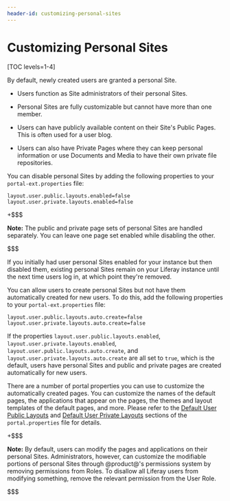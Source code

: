 ```yaml
---
header-id: customizing-personal-sites
---
```


# Customizing Personal Sites

[TOC levels=1-4]

By default, newly created users are granted a personal Site.

-  Users function as Site administrators of their personal Sites.

-  Personal Sites are fully customizable but cannot have more than one member. 

-  Users can have publicly available content on their Site's Public Pages.
   This is often used for a user blog.
 
-  Users can also have Private Pages where they can keep personal information
   or use Documents and Media to have their own private file repositories.

You can disable personal Sites by adding the following properties to your
`portal-ext.properties` file:

    layout.user.public.layouts.enabled=false
    layout.user.private.layouts.enabled=false

+$$$

**Note:** The public and private page sets of personal Sites are handled
separately. You can leave one page set enabled while disabling the other.

$$$

If you initially had user personal Sites enabled for your instance but then
disabled them, existing personal Sites remain on your Liferay instance until the
next time users log in, at which point they're removed.

You can allow users to create personal Sites but not have them automatically
created for new users. To do this, add the following properties to your
`portal-ext.properties` file:

    layout.user.public.layouts.auto.create=false
    layout.user.private.layouts.auto.create=false

If the properties `layout.user.public.layouts.enabled`,
`layout.user.private.layouts.enabled`, `layout.user.public.layouts.auto.create`,
and `layout.user.private.layouts.auto.create` are all set to `true`, which is
the default, users have personal Sites and public and private pages are
created automatically for new users.

There are a number of portal properties you can use to customize the 
automatically created pages. You can customize the names of the default pages, 
the applications that appear on the pages, the themes and layout templates of 
the default pages, and more. Please refer to the 
[Default User Public Layouts](https://docs.liferay.com/portal/7.2-latest/propertiesdoc/portal.properties.html#Default%20User%20Public%20Layouts) 
and 
[Default User Private Layouts](https://docs.liferay.com/portal/7.2-latest/propertiesdoc/portal.properties.html#Default%20User%20Private%20Layouts)
sections of the `portal.properties` file for details.

+$$$

**Note:** By default, users can modify the pages and applications on their
personal Sites. Administrators, however, can customize the modifiable portions
of personal Sites through @product@'s permissions system by removing permissions
from Roles. To disallow all Liferay users from modifying something, remove the
relevant permission from the User Role.

$$$

